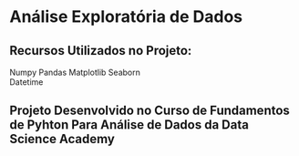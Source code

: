 # Análise Exploratória de Dados 

## Recursos Utilizados no Projeto:

  Numpy
  Pandas 
  Matplotlib 
  Seaborn  
  Datetime

## Projeto Desenvolvido no Curso de Fundamentos de Pyhton Para Análise de Dados da Data Science Academy
